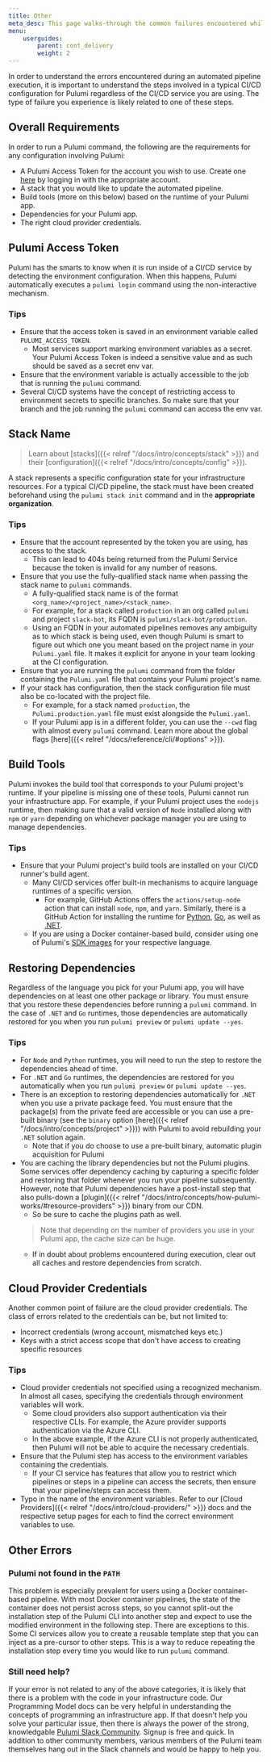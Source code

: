 ```yaml
---
title: Other
meta_desc: This page walks-through the common failures encountered while running Pulumi in CI/CD, as well as tips on how to fix them.
menu:
    userguides:
        parent: cont_delivery
        weight: 2
---
```


In order to understand the errors encountered during an automated pipeline execution, it is important to understand
the steps involved in a typical CI/CD configuration for Pulumi regardless of the CI/CD service you are using.
The type of failure you experience is likely related to one of these steps.

## Overall Requirements

In order to run a Pulumi command, the following are the requirements for any configuration involving Pulumi:

* A Pulumi Access Token for the account you wish to use.
Create one [here](https://app.pulumi.com/account/tokens) by logging in with the appropriate account.
* A stack that you would like to update the automated pipeline.
* Build tools (more on this below) based on the runtime of your Pulumi app.
* Dependencies for your Pulumi app.
* The right cloud provider credentials.

## Pulumi Access Token

Pulumi has the smarts to know when it is run inside of a CI/CD service by detecting the environment configuration. When this happens,
Pulumi automatically executes a `pulumi login` command using the non-interactive mechanism.

### Tips

* Ensure that the access token is saved in an environment variable called `PULUMI_ACCESS_TOKEN`.
  * Most services support marking environment variables as a secret. Your Pulumi Access Token is indeed a sensitive value
  and as such should be saved as a secret env var.
* Ensure that the environment variable is actually accessible to the job that is running the `pulumi` command.
* Several CI/CD systems have the concept of restricting access to environment secrets to specific branches. So make sure that your branch and the job
running the `pulumi` command can access the env var.

## Stack Name

> Learn about [stacks]({{< relref "/docs/intro/concepts/stack" >}}) and their [configuration]({{< relref "/docs/intro/concepts/config" >}}).

A stack represents a specific configuration state for your infrastructure resources. For a typical CI/CD pipeline, the stack must have been created
beforehand using the `pulumi stack init` command and in the **appropriate organization**.

### Tips

* Ensure that the account represented by the token you are using, has access to the stack.
  * This can lead to 404s being returned from the Pulumi Service because the token is invalid for any number of reasons.
* Ensure that you use the fully-qualified stack name when passing the stack name to `pulumi` commands.
  * A fully-qualified stack name is of the format `<org_name>/<project_name>/<stack_name>`.
  * For example, for a stack called `production` in an org called `pulumi` and project `slack-bot`, its FQDN is `pulumi/slack-bot/production`.
  * Using an FQDN in your automated pipelines removes any ambiguity as to which stack is being used, even though Pulumi is smart to figure out
  which one you meant based on the project name in your `Pulumi.yaml` file. It makes it explicit for anyone in your team looking at the CI configuration.
* Ensure that you are running the `pulumi` command from the folder containing the `Pulumi.yaml` file that contains your Pulumi project's name.
* If your stack has configuration, then the stack configuration file must also be co-located with the project file.
  * For example, for a stack named `production`, the `Pulumi.production.yaml` file must exist alongside the `Pulumi.yaml`.
  * If your Pulumi app is in a different folder, you can use the `--cwd` flag with almost every `pulumi` command.
  Learn more about the global flags [here]({{< relref "/docs/reference/cli/#options" >}}).

## Build Tools

Pulumi invokes the build tool that corresponds to your Pulumi project's runtime. If your pipeline is missing one of these tools,
Pulumi cannot run your infrastructure app. For example, if your Pulumi project uses the `nodejs` runtime, then making sure that a valid
version of `Node` installed along with `npm` or `yarn` depending on whichever package manager you are using to manage dependencies.

### Tips

* Ensure that your Pulumi project's build tools are installed on your CI/CD runner's build agent.
  * Many CI/CD services offer built-in mechanisms to acquire language runtimes of a specific version.
    * For example, GitHub Actions offers the `actions/setup-node` action that can install `node`, `npm`, and `yarn`. Similarly, there is a GitHub Action for installing
    the runtime for [Python](https://github.com/actions/setup-python), [Go](https://github.com/actions/setup-go), as well as [.NET](https://github.com/actions/setup-dotnet).
  * If you are using a Docker container-based build, consider using one of Pulumi's [SDK images](https://github.com/pulumi/pulumi/tree/master/docker#sdk-images) for your respective language.

## Restoring Dependencies

Regardless of the language you pick for your Pulumi app, you will have dependencies on at least one other package or library. You must ensure that you
restore these dependencies before running a `pulumi` command. In the case of `.NET` and `Go` runtimes, those dependencies are automatically restored for you
when you run `pulumi preview` or `pulumi update --yes`.

### Tips

* For `Node` and `Python` runtimes, you will need to run the step to restore the dependencies ahead of time.
* For `.NET` and `Go` runtimes, the dependencies are restored for you automatically when you run `pulumi preview` or `pulumi update --yes`.
* There is an exception to restoring dependencies automatically for `.NET` when you use a private package feed. You must ensure that the
package(s) from the private feed are accessible or you can use a pre-built binary (see the `binary` option [here]({{< relref "/docs/intro/concepts/project" >}})) with Pulumi to avoid rebuilding your `.NET` solution again.
  * Note that if you do choose to use a pre-built binary, automatic plugin acquisition for Pulumi
* You are caching the library dependencies but not the Pulumi plugins. Some services offer dependency caching by capturing a specific folder and restoring
that folder whenever you run your pipeline subsequently. However, note that Pulumi dependencies have a post-install step that also pulls-down
a [plugin]({{< relref "/docs/intro/concepts/how-pulumi-works/#resource-providers" >}}) binary from our CDN.
  * So be sure to cache the plugins path as well.
  > Note that depending on the number of providers you use in your Pulumi app, the cache size can be huge.
  * If in doubt about problems encountered during execution, clear out all caches and restore dependencies from scratch.

## Cloud Provider Credentials

Another common point of failure are the cloud provider credentials. The class of errors related to the credentials can be, but not limited to:

* Incorrect credentials (wrong account, mismatched keys etc.)
* Keys with a strict access scope that don't have access to creating specific resources

### Tips

* Cloud provider credentials not specified using a recognized mechanism. In almost all cases, specifying the credentials through environment variables will work.
  * Some cloud providers also support authentication via their respective CLIs. For example, the Azure provider supports authentication via the Azure CLI.
  * In the above example, if the Azure CLI is not properly authenticated, then Pulumi will not be able to acquire the necessary credentials.
* Ensure that the Pulumi step has access to the environment variables containing the credentials.
  * If your CI service has features that allow you to restrict which pipelines or steps in a pipeline can access the secrets, then ensure that
  your pipeline/steps can access them.
* Typo in the name of the environment variables. Refer to our [Cloud Providers]({{< relref "/docs/intro/cloud-providers/" >}}) docs and the respective setup pages for each to find the correct
environment variables to use.

## Other Errors

### Pulumi not found in the `PATH`

This problem is especially prevalent for users using a Docker container-based pipeline. With most Docker container pipelines, the state of the container
does not persist across steps, so you cannot split-out the installation step of the Pulumi CLI into another step and expect to use the modified environment
in the following step. There are exceptions to this. Some CI services allow you to create a reusable template step that you can inject as a pre-cursor to other
steps. This is a way to reduce repeating the installation step every time you would like to run `pulumi` command.  

### Still need help?

If your error is not related to any of the above categories, it is likely that there is a problem with the code in your infrastructure code.
Our Programming Model docs can be very helpful in understanding the concepts of programming an infrastructure app. If that doesn't help you solve your
particular issue, then there is always the power of the strong, knowledgable [Pulumi Slack Community](https://slack.pulumi.com). Signup is free and quick. In addition to other
community members, various members of the Pulumi team themselves hang out in the Slack channels and would be happy to help you.
